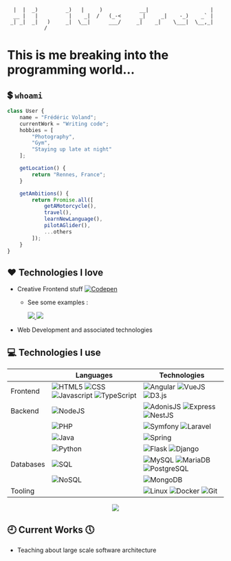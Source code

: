 ```
  |  |  _)         _)   |     )            __|                    |
  __ |   |          |    _|  /   (_-<      _|     _|    -_)    _` |
 _| _|  _|   )     _|  \__|      ___/     _|    _|    \___|  \__,_|
            /
```

# This is me breaking into the programming world...

## :heavy_dollar_sign: `whoami`

```js
class User {
	name = "Frédéric Voland";
	currentWork = "Writing code";
	hobbies = [
		"Photography",
		"Gym",
		"Staying up late at night"
	];

	getLocation() {
		return "Rennes, France";
	}

	getAmbitions() {
		return Promise.all([
			getAMotorcycle(),
			travel(),
			learnNewLanguage(),
			pilotAGlider(),
			...others
		]);
	}
}
```

## :heart: Technologies I love

- Creative Frontend stuff [![Codepen](https://img.shields.io/badge/-Codepen-000?&logo=codepen)](https://codepen.io/Halgo)
  - See some examples :

	<a href="https://halgom.github.io/particle-constellation/">
		<picture>
			<source
				srcset="https://github-readme-stats.vercel.app/api/pin?username=Halgom&repo=particle-constellation&theme=dark"
				media="(prefers-color-scheme: dark)"
			/>
			<source
				srcset="https://github-readme-stats.vercel.app/api/pin?username=Halgom&repo=particle-constellation"
				media="(prefers-color-scheme: light), (prefers-color-scheme: no-preference)"
			/>
			<img src="https://github-readme-stats.vercel.app/api/pin?username=Halgom&repo=particle-constellation" />
		</picture>
	</a>
	<a href="https://halgom.github.io/gallery-accordion-hover-effect/">
		<picture>
			<source
				srcset="https://github-readme-stats.vercel.app/api/pin?username=Halgom&repo=gallery-accordion-hover-effect&theme=dark"
				media="(prefers-color-scheme: dark)"
			/>
			<source
				srcset="https://github-readme-stats.vercel.app/api/pin?username=Halgom&repo=gallery-accordion-hover-effect"
				media="(prefers-color-scheme: light), (prefers-color-scheme: no-preference)"
			/>
			<img src="https://github-readme-stats.vercel.app/api/pin?username=Halgom&repo=gallery-accordion-hover-effect" />
		</picture>
	</a>
 
- Web Development and associated technologies

## :computer: Technologies I use

|           | Languages                                                                                                                                                                                                                                                                       | Technologies                                                                                                                                                                                                   |
| --------- | ------------------------------------------------------------------------------------------------------------------------------------------------------------------------------------------------------------------------------------------------------------------------------- | -------------------------------------------------------------------------------------------------------------------------------------------------------------------------------------------------------------- |
| Frontend  | ![HTML5](https://img.shields.io/badge/-HTML-000?&logo=HTML5) ![CSS](https://img.shields.io/badge/-CSS-000?&logo=CSS3) ![Javascript](https://img.shields.io/badge/-JavaScript-000?&logo=JavaScript) ![TypeScript](https://img.shields.io/badge/-TypeScript-000?&logo=TypeScript) | ![Angular](https://img.shields.io/badge/-Angular-000?&logo=Angular) ![VueJS](https://img.shields.io/badge/-VueJS-000?&logo=vuedotjs) ![D3.js](https://img.shields.io/badge/-D3.js-000?&logo=d3dotjs)           |
| Backend   | ![NodeJS](https://img.shields.io/badge/-NodeJS-000?&logo=nodedotjs)                                                                                                                                                                                                             | ![AdonisJS](https://img.shields.io/badge/-AdonisJS-000?&logo=AdonisJS) ![Express](https://img.shields.io/badge/-Express-000?&logo=Express) ![NestJS](https://img.shields.io/badge/-NestJS-000?&logo=NestJS)    |
|           | ![PHP](https://img.shields.io/badge/-PHP-000?&logo=PHP)                                                                                                                                                                                                                         | ![Symfony](https://img.shields.io/badge/-Symfony-000?&logo=Symfony) ![Laravel](https://img.shields.io/badge/-Laravel-000?&logo=Laravel)                                                                        |
|           | ![Java](https://img.shields.io/badge/-Java-000)                                                                                                                                                                                                                                 | ![Spring](https://img.shields.io/badge/-Spring-000?&logo=Spring)                                                                                                                                               |
|           | ![Python](https://img.shields.io/badge/-Python-000?&logo=Python)                                                                                                                                                                                                                | ![Flask](https://img.shields.io/badge/-Flask-000?&logo=Flask) ![Django](https://img.shields.io/badge/-Django-000?&logo=Django)                                                                                 |
| Databases | ![SQL](https://img.shields.io/badge/-SQL-000)                                                                                                                                                                                                                                   | ![MySQL](https://img.shields.io/badge/-MySQL-000?&logo=MySQL) ![MariaDB](https://img.shields.io/badge/-MariaDB-000?&logo=MariaDB) ![PostgreSQL](https://img.shields.io/badge/-PostgreSQL-000?&logo=PostgreSQL) |
|           | ![NoSQL](https://img.shields.io/badge/-NoSQL-000)                                                                                                                                                                                                                               | ![MongoDB](https://img.shields.io/badge/-MongoDB-000?&logo=MongoDB)                                                                                                                                            |
| Tooling   |                                                                                                                                                                                                                                                                                 | ![Linux](https://img.shields.io/badge/-Linux-000?&logo=Linux) ![Docker](https://img.shields.io/badge/-Docker-000?&logo=Docker) ![Git](https://img.shields.io/badge/-Git-000?&logo=Git)                         |

<p align="center">
	<a href="https://halgom.github.io/gallery-accordion-hover-effect/">
		<picture>
			<source
				srcset="https://github-readme-stats.vercel.app/api/top-langs/?username=Halgom&theme=dark"
				media="(prefers-color-scheme: dark)"
			/>
			<source
				srcset="https://github-readme-stats.vercel.app/api/top-langs/?username=Halgom"
				media="(prefers-color-scheme: light), (prefers-color-scheme: no-preference)"
			/>
			<img src="https://github-readme-stats.vercel.app/api/top-langs/?username=Halgom" />
		</picture>
	</a>
</p>

## :clock9: Current Works :clock5:

- Teaching about large scale software architecture

